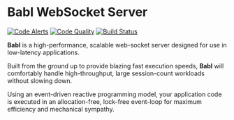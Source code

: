# Babl WebSocket Server

[![Code Alerts](https://img.shields.io/lgtm/alerts/g/babl-ws/babl.svg)](https://lgtm.com/projects/g/babl-ws/babl/alerts)
[![Code Quality](https://img.shields.io/lgtm/grade/java/github/babl-ws/babl.svg)](https://lgtm.com/projects/g/babl-ws/babl/context:java)
[![Build Status](https://circleci.com/gh/babl-ws/babl.svg?style=svg)](https://circleci.com/gh/babl-ws/babl)

**Babl** is a high-performance, scalable web-socket server designed for use in low-latency applications.

Built from the ground up to provide blazing fast execution speeds,
**Babl** will comfortably handle high-throughput, large session-count workloads without slowing down.

Using an event-driven reactive programming model, your application code is executed in an 
allocation-free, lock-free event-loop for maximum efficiency and mechanical sympathy.

